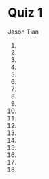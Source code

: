  # Quiz 1

 Jason Tian

 1. 
 2. 
 3. 
 4. 
 5. 
 6. 
 7. 
 8. 
 9. 
 10. 
 11. 
 12. 
 13. 
 14. 
 15. 
 16. 
 17. 
 18. 
 




